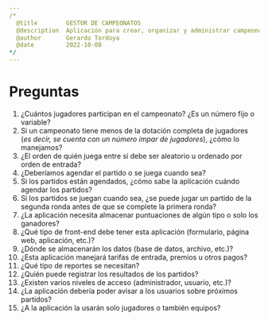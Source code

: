 ```yaml
---
/*
  @title        GESTOR DE CAMPEONATOS
  @description  Aplicación para crear, organizar y administrar campeonatos.
  @author       Gerardo Tordoya
  @date         2022-10-08
*/
---
```


# Preguntas

1) ¿Cuántos jugadores participan en el campeonato? ¿Es un número fijo o variable?
2) Si un campeonato tiene menos de la dotación completa de jugadores (_es decir, se cuenta con un número impar de jugadores_), ¿cómo lo manejamos?
3) ¿El orden de quién juega entre sí debe ser aleatorio u ordenado por orden de entrada?
4) ¿Deberíamos agendar el partido o se juega cuando sea?
5) Si los partidos están agendados, ¿cómo sabe la aplicación cuándo agendar los partidos?
6) Si los partidos se juegan cuando sea, ¿se puede jugar un partido de la segunda ronda antes de que se complete la primera ronda?
7) ¿La aplicación necesita almacenar puntuaciones de algún tipo o solo los ganadores?
8) ¿Qué tipo de front-end debe tener esta aplicación (formulario, página web, aplicación, etc.)?
9) ¿Dónde se almacenarán los datos (base de datos, archivo, etc.)?
10) ¿Esta aplicación manejará tarifas de entrada, premios u otros pagos?
11) ¿Qué tipo de reportes se necesitan?
12) ¿Quién puede registrar los resultados de los partidos?
13) ¿Existen varios niveles de acceso (administrador, usuario, etc.)?
14) ¿La aplicación debería poder avisar a los usuarios sobre próximos partidos?
15) ¿A la aplicación la usarán solo jugadores o también equipos?
